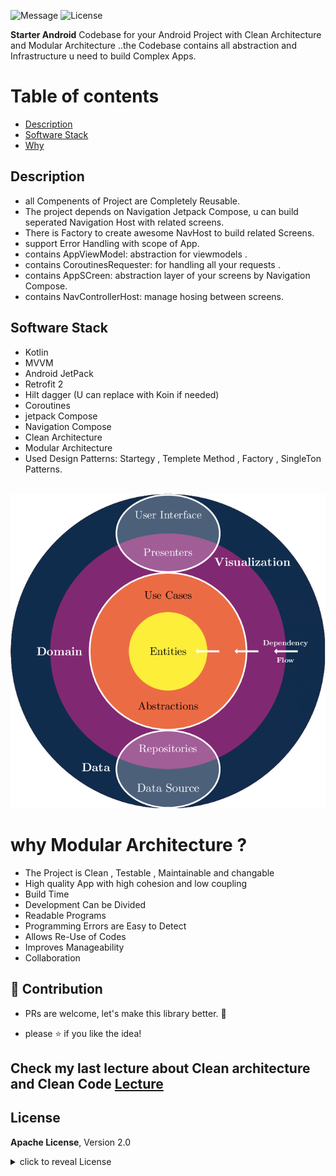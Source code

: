 ![Message](https://img.shields.io/static/v1?label=Android&message=Project&color=green)
![License](https://img.shields.io/badge/License-Apache-blue.svg)

**Starter Android**  Codebase for your Android Project with Clean Architecture and Modular Architecture ..the Codebase contains all abstraction and Infrastructure u need to build Complex Apps.

# Table of contents

- [Description](#Description)
- [Software Stack](#Stack)
- [Why](#why)


## Description
- all Compenents of Project are Completely Reusable.
- The project depends on Navigation Jetpack Compose, u can build seperated Navigation Host with related screens.
- There is Factory to create awesome NavHost to build related Screens. 
- support Error Handling with scope of App. 
- contains AppViewModel: abstraction for viewmodels .
- contains CoroutinesRequester: for handling all your requests .
- contains AppSCreen: abstraction layer of your screens by Navigation Compose.
- contains NavControllerHost: manage hosing between screens.


## Software Stack
- Kotlin <br/>
- MVVM  
- Android JetPack 
- Retrofit 2 
- Hilt dagger (U can replace with Koin if needed)
- Coroutines
- jetpack Compose 
- Navigation Compose 
- Clean Architecture 
- Modular Architecture 
- Used Design Patterns: Startegy , Templete Method , Factory , SingleTon Patterns.

<br/>
<img src="https://github.com/AhmedTawfiqM/Albums/blob/master/clean_arch.png" alt="clean-architecture"/>

# why Modular Architecture ?

- The Project is Clean , Testable , Maintainable and changable
- High quality App with high cohesion and low coupling
- Build Time 
- Development Can be Divided
- Readable Programs
- Programming Errors are Easy to Detect
- Allows Re-Use of Codes
- Improves Manageability
- Collaboration

## :clap: Contribution

- PRs are welcome, let's make this library better. :raised_hands:

- please :star: if you like the idea!


## Check my last lecture about Clean architecture and Clean Code [Lecture](https://www.youtube.com/watch?v=kFll5whDTJc&t=759s&ab_channel=AHMEDTAWFIQ)

## License

**Apache License**, Version 2.0

<details>
    <summary>
        click to reveal License
    </summary>

```
Licensed under the Apache License, Version 2.0 (the "License");
you may not use this file except in compliance with the License.
You may obtain a copy of the License at
   https://www.apache.org/licenses/LICENSE-2.0
Unless required by applicable law or agreed to in writing, software
distributed under the License is distributed on an "AS IS" BASIS,
WITHOUT WARRANTIES OR CONDITIONS OF ANY KIND, either express or implied.
See the License for the specific language governing permissions and
limitations under the License.
```

</details>
